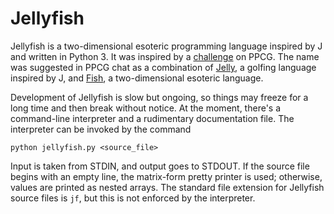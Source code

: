 # Jellyfish

Jellyfish is a two-dimensional esoteric programming language inspired by J and written in Python 3.
It was inspired by a [challenge](http://codegolf.stackexchange.com/questions/65661/parse-a-two-dimensional-syntax) on PPCG.
The name was suggested in PPCG chat as a combination of [Jelly](https://github.com/DennisMitchell/jelly), a golfing language inspired by J, and [Fish](https://esolangs.org/wiki/Fish), a two-dimensional esoteric language.

Development of Jellyfish is slow but ongoing, so things may freeze for a long time and then break without notice.
At the moment, there's a command-line interpreter and a rudimentary documentation file.
The interpreter can be invoked by the command

    python jellyfish.py <source_file>

Input is taken from STDIN, and output goes to STDOUT.
If the source file begins with an empty line, the matrix-form pretty printer is used; otherwise, values are printed as nested arrays.
The standard file extension for Jellyfish source files is `jf`, but this is not enforced by the interpreter.